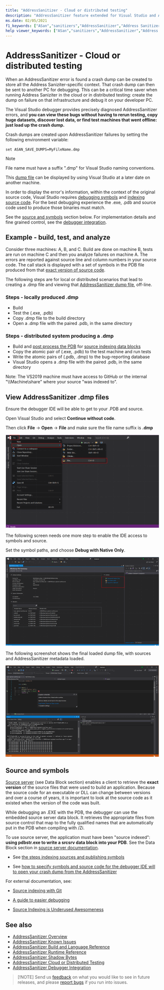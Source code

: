 ```yaml
---
title: "AddressSanitizer - Cloud or distributed testing"
description: "AddressSanitizer feature extended for Visual Studio and Azure"
ms.date: 02/05/2021
f1_keywords: ["ASan","sanitizers","AddressSanitizer","Address Sanitizer","memory safety","heap buffer overflow", "stack buffer overflow", "double free", "use after free", "type mismatch"]
help viewer_keywords: ["ASan","sanitizers","AddressSanitizer","Address Sanitizer","clang_rt","Clang runtime","runtime"]
---
```


# AddressSanitizer - Cloud or distributed testing

When an AddressSanitizer error is found a crash dump can be created to store all the Address Saniziter-specific context. That crash dump can then be sent to another PC for debugging. This can be a critical time saver when running Address Saniziter in the cloud or in distributed testing: create the dump on failure on that infrastructure and debug it on your developer PC.

The Visual Studio debugger provides precisely diagnosed AddressSanitizer errors, and **you can view these bugs without having to rerun testing, copy huge datasets, discover lost data, or find test machines that went offline: just load up the crash dump.**

Crash dumps are created upon AddressSanitizer failures by setting the following environment variable:

`set ASAN_SAVE_DUMPS=MyFileName.dmp`

> [!NOTE]
> File name must have a suffix ".dmp" for Visual Studio naming conventions.

This [dump file](https://docs.microsoft.com/en-us/previous-versions/windows/desktop/proc_snap/export-a-process-snapshot-to-a-file) can be displayed by using Visual Studio at a later date on another machine.

In order to display the error's information, within the context of the original source code, Visual Studio requires [debugging symbols](https://docs.microsoft.com/en-us/windows/win32/dxtecharts/debugging-with-symbols) and [indexing source code](https://docs.microsoft.com/en-us/windows-hardware/drivers/debugger/source-indexing). For the best debugging experience the .exe, .pdb and source code used to produce those binaries must match. 

See the [source and symbols](#Source-and-symbols) section below.
For implementation details and fine grained control, see the [debugger integration](asan-debugger-integration.md).

## Example - build, test, and analyze

Consider three machines: A, B, and C. Build are done on machine B, tests are run on machine C and then you analyze failures on machine A. The errors are reported against source line and column numbers in your source code. The call stack is displayed with a set of symbols in the PDB file produced from that [exact version of source code](#Source-and-symbols).

The following steps are for local or distributed scenarios that lead to creating a .dmp file and viewing that [AddressSanitizer dump file](#View-AddressSanitizer-.dmp-files), off-line.

### Steps - locally produced .dmp

- Build
- Test the (.exe, .pdb)
- Copy .dmp file to the build directory
- Open a .dmp file with the paired .pdb, in the same directory

### Steps - distributed system producing a .dmp

- Build and [post process the PDB](#Source-and-symbols) for [source indexing data blocks](https://docs.microsoft.com/en-us/windows/win32/debug/source-server-and-source-indexing)
- Copy the atomic pair of (.exe, .pdb) to the test machine and run tests
- Write the atomic pairs of (.pdb, .dmp) to the bug-reporting database
- Visual Studio opens a .dmp file with the paired .pdb, in the same directory

Note: The VS2019 machine must have access to GitHub or the internal "\\\Machine\share" where your source "was indexed to".

## View AddressSanitizer .dmp files

Ensure the debugger IDE will be able to get to your .PDB and source.

Open Visual Studio and select **Continue without code**.

Then click **File** -> **Open** -> **File** and make sure the file name suffix is **.dmp**

![asan-open-crash-dump](./MEDIA/asan-open-crash-dump.PNG)

The following screen needs one more step to enable the IDE access to symbols and source.

Set the symbol paths, and choose **Debug with Native Only**.

![open snapshot](./MEDIA/asan-DMP-file-open.PNG)

The following screenshot shows the final loaded dump file, with sources and AddressSanitizer metadata loaded.

![symbolized snapshot](./MEDIA/asan-view-crash-meta-data.PNG)

## Source and symbols

[Source server](https://docs.microsoft.com/en-us/windows/win32/debug/source-server-and-source-indexing) (see Data Block section) enables a client to retrieve the **exact version** of the source files that were used to build an application. Because the source code for an executable or DLL can change between versions and over a course of years, it is important to look at the source code as it existed when the version of the code was built.

While debugging an .EXE with the PDB, the debugger can use the embedded source server data block. It retrieves the appropriate files from source control that map to the fully qualified names that are automatically put in the PDB when compiling with /Zi.

To use source server, the application must have been "source indexed": **using pdbstr.exe to write a srcsrv data block into your PDB**. See the Data Block section in [source server documentation](https://docs.microsoft.com/en-us/windows/win32/debug/source-server-and-source-indexing).

- See [the steps indexing sources and publishing symbols](https://docs.microsoft.com/en-us/azure/devops/pipelines/tasks/build/index-sources-publish-symbols?view=azure-devops)

- See [how to specify symbols and source code for the debugger IDE will to open  your crash dump from the AddressSanitizer](https://docs.microsoft.com/en-us/visualstudio/debugger/specify-symbol-dot-pdb-and-source-files-in-the-visual-studio-debugger?view=vs-2019)

For external documentation, see:

- [Source indexing with Git](https://gist.github.com/baldurk/c6feb31b0305125c6d1a)

- [A guide to easier debugging](https://www.codeproject.com/articles/115125/source-indexing-and-symbol-servers-a-guide-to-easi)

- [Source Indexing is Underused Awesomeness](https://randomascii.wordpress.com/2011/11/11/source-indexing-is-underused-awesomeness/)

## See also

- [AddressSanitizer Overview](./asan.md)
- [AddressSanitizer Known Issues](./asan-known-issues.md)
- [AddressSanitizer Build and Language Reference](./asan-building.md)
- [AddressSanitizer Runtime Reference](./asan-runtime.md)
- [AddressSanitizer Shadow Bytes](./asan-shadowbytes.md)
- [AddressSanitizer Cloud or Distributed Testing](./asan-offline-crash-dumps.md)
- [AddressSanitizer Debugger Integration](./asan-debugger-integration.md)

> [!NOTE] Send us [feedback](https://aka.ms/feedback/suggest?space=62) on what you would like to see in future releases, and please [report bugs](https://aka.ms/feedback/report?space=62) if you run into issues.